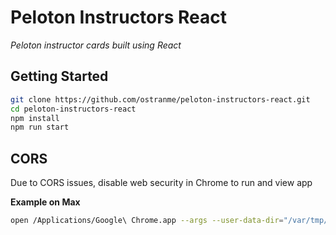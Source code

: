 # Peloton Instructors React

*Peloton instructor cards built using React*

## Getting Started

```bash
git clone https://github.com/ostranme/peloton-instructors-react.git
cd peloton-instructors-react
npm install
npm run start
```

## CORS

Due to CORS issues, disable web security in Chrome to run and view app

**Example on Max**

```bash
open /Applications/Google\ Chrome.app --args --user-data-dir="/var/tmp/Chrome dev session" --disable-web-security
```
